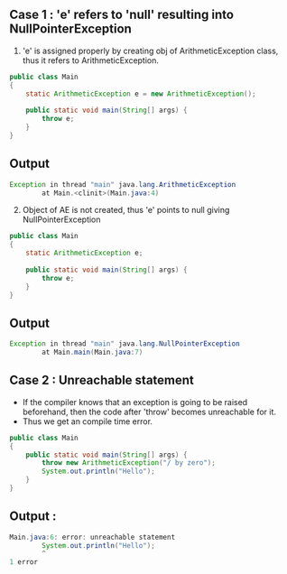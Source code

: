 ## Case 1 : 'e' refers to 'null' resulting into NullPointerException

1. 'e' is assigned properly by creating obj of ArithmeticException class, thus it refers to ArithmeticException.
```java
public class Main
{
    static ArithmeticException e = new ArithmeticException();
    
	public static void main(String[] args) {
		throw e;
	}
}
```

## Output
```java
Exception in thread "main" java.lang.ArithmeticException
        at Main.<clinit>(Main.java:4)
```

2. Object of AE is not created, thus 'e' points to null giving NullPointerException
```java
public class Main
{
    static ArithmeticException e;
    
	public static void main(String[] args) {
		throw e;
	}
}
```

## Output
```java
Exception in thread "main" java.lang.NullPointerException
        at Main.main(Main.java:7)
```

## Case 2 : Unreachable statement
- If the compiler knows that an exception is going to be raised beforehand, then the code after 'throw' becomes unreachable for it.
- Thus we get an compile time error.

```java
public class Main
{
	public static void main(String[] args) {
		throw new ArithmeticException("/ by zero");
		System.out.println("Hello");
	}
}
```
## Output :
```java
Main.java:6: error: unreachable statement
		System.out.println("Hello");
		^
1 error
```
```java
```
```java
```
